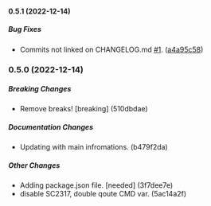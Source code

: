 #### 0.5.1 (2022-12-14)

##### Bug Fixes

*  Commits not linked on CHANGELOG.md [#1](https://github.com/iptoux/genchlg/pull/1). ([a4a95c58](https://github.com/iptoux/genchlg/commit/a4a95c58eb4e1ebf61a91a2ecdb6d2d82dc7d01c))

### 0.5.0 (2022-12-14)

##### Breaking Changes

*  Remove breaks! [breaking] (510dbdae)

##### Documentation Changes

*  Updating with main infromations. (b479f2da)

##### Other Changes

*  Adding package.json file. [needed] (3f7dee7e)
*  disable SC2317, double qoute CMD var. (5ac14a2f)


